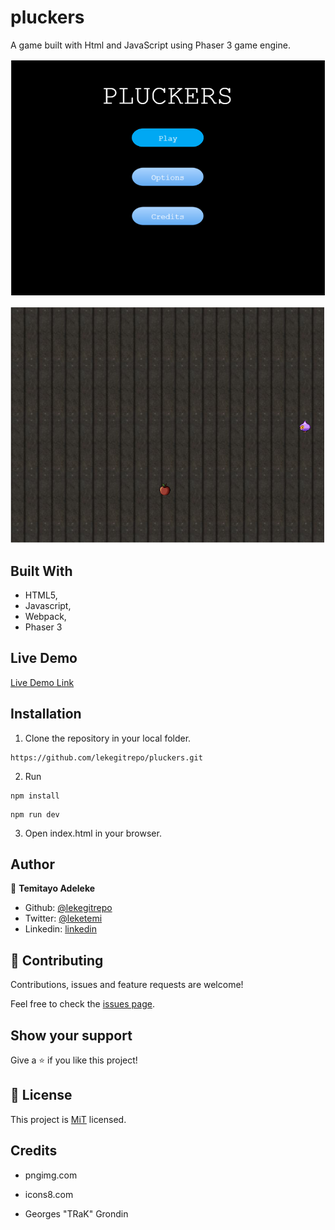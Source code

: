 # pluckers

A game built with Html and JavaScript using Phaser 3 game engine.

![Screenshot](./assets/game-screenshot-1.png)

![Screenshot](./assets/game-screenshot-2.png)

## Built With

- HTML5,
- Javascript,
- Webpack,
- Phaser 3

## Live Demo

[Live Demo Link](https://dazzling-golick-9877b9.netlify.com/)

## Installation

1. Clone the repository in your local folder.

```
https://github.com/lekegitrepo/pluckers.git
```

2. Run

```
npm install
```

```
npm run dev
```

3. Open index.html in your browser.

## Author

👤 **Temitayo Adeleke**

- Github: [@lekegitrepo](https://github.com/lekegitrepo)
- Twitter: [@leketemi](https://twitter.com/leketemi)
- Linkedin: [linkedin](https://www.linkedin.com/in/adeleke-temitayo-a69125188/)

## 🤝 Contributing

Contributions, issues and feature requests are welcome!

Feel free to check the [issues page](https://github.com/lekegitrepo/pluckers/issues).

## Show your support

Give a ⭐️ if you like this project!

## 📝 License

This project is [MiT](https://opensource.org/licenses/MIT) licensed.

## Credits

- pngimg.com

- icons8.com

- Georges "TRaK" Grondin
